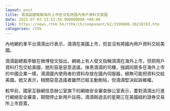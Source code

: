 ```yaml
---
layout: post
title: 滴滴副總裁稱海外上市但沒有將國內用戶資料交美國
date: 2021-07-03 15:52:50.000000000 +08:00
link: https://news.rthk.hk/rthk/ch/component/k2/1599006-20210703.htm
categories: rthk
---
```


內地網約車平台滴滴出行表示，滴滴在美國上市，但並沒有將國內用戶資料交給美國。

滴滴副總裁李敏在微博發文指出，網絡上有人發文指稱滴滴在海外上市，但把用戶資料打包交給美國，她形容是惡意造謠，抹黑滴滴的司機，強調同眾多在海外上市的中國企業一樣，滴滴國內使用者的資料存放在國內伺服器，絕無可能把資料交給美國。她又表示，相關惡意造謠者雖然已經主動刪帖，但滴滴堅決起訴維權。

較早前，國家互聯網信息辦公室旗下的網絡安全審查辦公室表示，要對滴滴出行進行網絡安全審查，期間停止新用戶註冊。滴滴剛過去的星期三在美國紐約證券交易所上市買賣。
